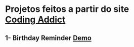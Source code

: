 # Projetos feitos a partir do site <a href="https://www.johnsmilga.com/projects">Coding Addict</a>
## 1- Birthday Reminder <a href="https://birthday-reminder-gilamastra.netlify.app">Demo</a>
